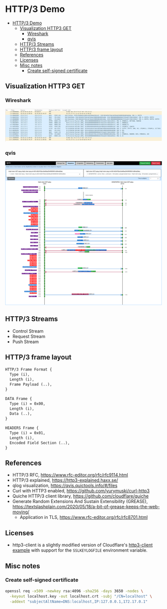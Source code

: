 # HTTP/3 Demo

- [HTTP/3 Demo](#http3-demo)
  - [Visualization HTTP3 GET](#visualization-http3-get)
    - [Wireshark](#wireshark)
    - [qvis](#qvis)
  - [HTTP/3 Streams](#http3-streams)
  - [HTTP/3 frame layout](#http3-frame-layout)
  - [References](#references)
  - [Licenses](#licenses)
  - [Misc notes](#misc-notes)
    - [Create self-signed certificate](#create-self-signed-certificate)

## Visualization HTTP3 GET

### Wireshark

![](docs/http3-client-GET-wireshark.png)

### qvis

![](docs/http3-client-GET-qvis.png)

## HTTP/3 Streams

- Control Stream
- Request Stream
- Push Stream

## HTTP/3 frame layout

```
HTTP/3 Frame Format {
  Type (i),
  Length (i),
  Frame Payload (..),
}
```

```
DATA Frame {
  Type (i) = 0x00,
  Length (i),
  Data (..),
}
```

```
HEADERS Frame {
  Type (i) = 0x01,
  Length (i),
  Encoded Field Section (..),
}
```

## References

- HTTP/3 RFC, https://www.rfc-editor.org/rfc/rfc9114.html
- HTTP/3 explained, <https://http3-explained.haxx.se/>
- qlog visualization, <https://qvis.quictools.info/#/files>
- Curl with HTTP3 enabled, <https://github.com/yurymuski/curl-http3>
- Quiche HTTP/3 client library, <https://github.com/cloudflare/quiche>
- Generate Random Extensions And Sustain Extensibility (GREASE), <https://textslashplain.com/2020/05/18/a-bit-of-grease-keeps-the-web-moving/>
  - Application in TLS, <https://www.rfc-editor.org/rfc/rfc8701.html>

## Licenses

- http3-client is a slightly modified version of Cloudflare's [http3-client example](https://github.com/cloudflare/quiche/blob/master/quiche/examples/http3-client.c) with support for the `SSLKEYLOGFILE` environment variable.

## Misc notes

### Create self-signed certificate

```sh
openssl req -x509 -newkey rsa:4096 -sha256 -days 3650 -nodes \
  -keyout localhost.key -out localhost.crt -subj "/CN=localhost" \
  -addext "subjectAltName=DNS:localhost,IP:127.0.0.1,172.17.0.1"
```
